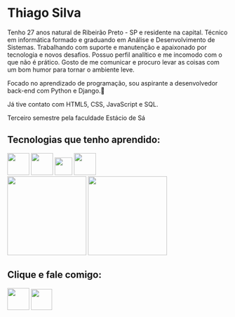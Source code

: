 
# Thiago Silva

<div> 
  <p>Tenho 27 anos natural de Ribeirão Preto - SP e residente na capital. Técnico em informática formado e graduando em Análise e Desenvolvimento de Sistemas.
	Trabalhando com suporte e manutenção e apaixonado por tecnologia e novos desafios.
	Possuo perfil analítico e me incomodo com o que não é prático.
	Gosto de me comunicar e procuro levar as coisas com um bom humor para tornar o ambiente leve.

Focado no aprendizado de programação, sou aspirante a desenvolvedor back-end com Python e Django.💞️</p>
  <p>Já tive contato com HTML5, CSS, JavaScript e SQL.</p>
	<p>Terceiro semestre pela faculdade Estácio de Sá</p>

</div>

## Tecnologias que tenho aprendido:

<div>
  <a href="https://dev.w3.org/html5/html-author/"><img width=50px src="https://user-images.githubusercontent.com/53449883/170876174-477598ac-fa49-40a7-ad09-60618ecb4b53.png"></a>
  <a href="https://www.w3.org/Style/CSS/"><img width=50px src="https://user-images.githubusercontent.com/53449883/170876176-2afc0105-84ab-4ef2-9503-92f04cd4e2dc.png"></a>
  <a href="https://www.javascript.com/"><img width=40px height="40px" src="https://user-images.githubusercontent.com/53449883/170876173-b20a2bdc-40d2-4098-bccf-3b8073d2d941.png"></a>
  <a href="https://www.python.org/"><img width=50px src="https://user-images.githubusercontent.com/53449883/170876175-1c45a8ce-b92c-40df-846d-4dbf9018cf6d.png"></a>
</div>

<div>

<img height="180em" src="https://github-readme-stats.vercel.app/api/top-langs/?username=tsdev96&layout=compact&langs_count=7&theme=blue-green"/>

<img height="180em" src="https://github-readme-stats.vercel.app/api?username=tsdev96&show_icons=true&theme=blue-green&include_all_commits=true&count_private=true">
    	
</div>
  

## Clique e fale comigo:

<div>
<a href="www.linkedin.com/in/thiagocristinosilva" target="_blank"><img width=50px src="https://user-images.githubusercontent.com/53449883/170886511-a4db4e4d-9cc2-48a2-86b7-31e24345161b.png"></a>
 <a href="mailto:thiago.tcs96@gmail.com" target="_blank"><img width=48px src="https://user-images.githubusercontent.com/53449883/170886509-99992330-6269-43de-ad44-f73ceb6ea555.png"></a>

</div>


    


<!---
tsdev96/tsdev96 is a ✨ special ✨ repository because its `README.md` (this file) appears on your GitHub profile.
You can click the Preview link to take a look at your changes.
--->
